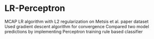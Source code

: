 # LR-Perceptron
MCAP LR algorithm with L2 regularization on Metsis et al. paper dataset
Used gradient descent algorithm for convergence
Compared two model predictions by implementing Perceptron training rule based classifier
